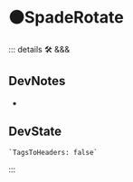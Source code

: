 # 🟠<moto>SpadeRotate</moto>

::: details 🛠 <dev>&&&</dev>

## DevNotes

-

## DevState

```py
`TagsToHeaders: false`
```

:::
